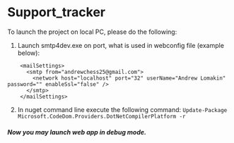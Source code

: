 # Support_tracker
To launch the project on local PC, please do the following:
1. Launch smtp4dev.exe on port, what is used in webconfig file (example below):
```
    <mailSettings>
      <smtp from="andrewchess25@gmail.com">
        <network host="localhost" port="32" userName="Andrew Lomakin" password="" enableSsl="false" />
      </smtp>
    </mailSettings>
```
2. In nuget command line execute the following command:
```Update-Package Microsoft.CodeDom.Providers.DotNetCompilerPlatform -r ```
##### Now you may launch web app in debug mode.
